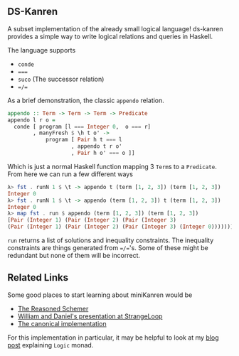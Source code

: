 ## DS-Kanren
A subset implementation of the already small logical language!
ds-kanren provides a simple way to write logical relations and queries
in Haskell.

The language supports

 - `conde`
 - `===`
 - `suco` (The successor relation)
 - `=/=`

As a brief demonstration, the classic `appendo` relation.

``` haskell
appendo :: Term -> Term -> Term -> Predicate
appendo l r o =
  conde [ program [l === Integer 0,  o === r]
        , manyFresh $ \h t o' ->
            program [ Pair h t === l
                    , appendo t r o'
                    , Pair h o' === o ]]
```

Which is just a normal Haskell function mapping 3 `Term`s to a
`Predicate`. From here we can run a few different ways

``` haskell
λ> fst . runN 1 $ \t -> appendo t (term [1, 2, 3]) (term [1, 2, 3])
Integer 0
λ> fst . runN 1 $ \t -> appendo (term [1, 2, 3]) t (term [1, 2, 3])
Integer 0
λ> map fst . run $ appendo (term [1, 2, 3]) (term [1, 2, 3])
[Pair (Integer 1) (Pair (Integer 2) (Pair (Integer 3)
(Pair (Integer 1) (Pair (Integer 2) (Pair (Integer 3) (Integer 0))))))]
```

`run` returns a list of solutions and inequality constraints. The
inequality constraints are things generated from `=/=`'s. Some of
these might be redundant but none of them will be incorrect.

## Related Links

Some good places to start learning about miniKanren would be

 - [The Reasoned Schemer][reasoned]
 - [William and Daniel's presentation at StrangeLoop][slpresi]
 - [The canonical implementation][canonimpl]

For this implementation in particular, it may be helpful to look at my
[blog post][post] explaining `Logic` monad.

[reasoned]: http://www.amazon.com/The-Reasoned-Schemer-Daniel-Friedman/DP/0262562146
[slpresi]: http://www.infoq.com/presentations/miniKanren
[canonimpl]: https://github.com/miniKanren/miniKanren
[post]: http://jozefg.bitbucket.org/posts/2014-07-10-reading-logict.html
